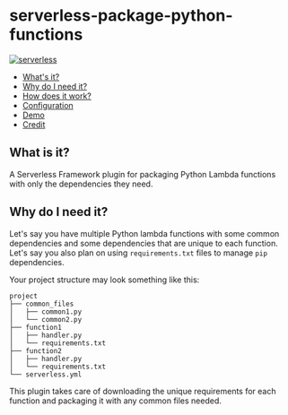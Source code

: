 # serverless-package-python-functions

[![serverless](http://public.serverless.com/badges/v3.svg)](http://www.serverless.com)

- [What's it?](#what)
- [Why do I need it?](#why)
- [How does it work?](#how)
- [Configuration](#config)
- [Demo](#demo)
- [Credit](#credit)

## <a id="what">What is it?</a>
A Serverless Framework plugin for packaging Python Lambda functions with only the dependencies they need.

## <a id="why">Why do I need it?</a>
Let's say you have multiple Python lambda functions with some common dependencies and some dependencies that are unique to each function.
Let's say you also plan on using `requirements.txt` files to manage `pip` dependencies.

Your project structure may look something like this:

```
project
├── common_files
│   ├── common1.py
│   └── common2.py
├── function1
│   ├── handler.py
│   └── requirements.txt
├── function2
│   ├── handler.py
│   └── requirements.txt
└── serverless.yml
```

This plugin takes care of downloading the unique requirements for each function and packaging it with any common files needed.
